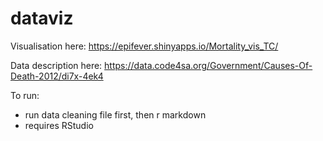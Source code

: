 # dataviz


Visualisation here: https://epifever.shinyapps.io/Mortality_vis_TC/  

Data description here: https://data.code4sa.org/Government/Causes-Of-Death-2012/di7x-4ek4 

To run: 
- run data cleaning file first, then r markdown
- requires RStudio 
